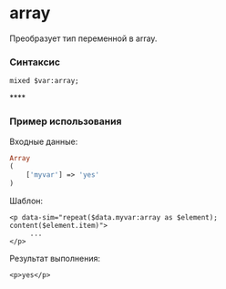 # array

Преобразует тип переменной в array.

### **Синтаксис**

```text
mixed $var:array;
```

\*\*\*\*

### **Пример использования**

Входные данные:

```php
Array
(
    ['myvar'] => 'yes'
)
```

Шаблон:

```markup
<p data-sim="repeat($data.myvar:array as $element); content($element.item)">
     ... 
</p>
```

Результат выполнения:

```markup
<p>yes</p>
```

